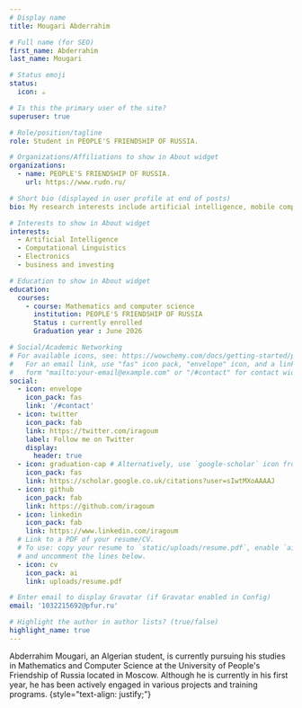 ```yaml
---
# Display name
title: Mougari Abderrahim

# Full name (for SEO)
first_name: Abderrahim
last_name: Mougari

# Status emoji
status:
  icon: ☕️

# Is this the primary user of the site?
superuser: true

# Role/position/tagline
role: Student in PEOPLE'S FRIENDSHIP OF RUSSIA.

# Organizations/Affiliations to show in About widget
organizations:
  - name: PEOPLE'S FRIENDSHIP OF RUSSIA.
    url: https://www.rudn.ru/

# Short bio (displayed in user profile at end of posts)
bio: My research interests include artificial intelligence, mobile computing and programmable matter.

# Interests to show in About widget
interests:
  - Artificial Intelligence
  - Computational Linguistics
  - Electronics
  - business and investing  

# Education to show in About widget
education:
  courses:
    - course: Mathematics and computer science
      institution: PEOPLE'S FRIENDSHIP OF RUSSIA
      Status : currently enrolled
      Graduation year : June 2026

# Social/Academic Networking
# For available icons, see: https://wowchemy.com/docs/getting-started/page-builder/#icons
#   For an email link, use "fas" icon pack, "envelope" icon, and a link in the
#   form "mailto:your-email@example.com" or "/#contact" for contact widget.
social:
  - icon: envelope
    icon_pack: fas
    link: '/#contact'
  - icon: twitter
    icon_pack: fab
    link: https://twitter.com/iragoum
    label: Follow me on Twitter
    display:
      header: true
  - icon: graduation-cap # Alternatively, use `google-scholar` icon from `ai` icon pack
    icon_pack: fas
    link: https://scholar.google.co.uk/citations?user=sIwtMXoAAAAJ
  - icon: github
    icon_pack: fab
    link: https://github.com/iragoum
  - icon: linkedin
    icon_pack: fab
    link: https://www.linkedin.com/iragoum
  # Link to a PDF of your resume/CV.
  # To use: copy your resume to `static/uploads/resume.pdf`, enable `ai` icons in `params.yaml`,
  # and uncomment the lines below.
  - icon: cv
    icon_pack: ai
    link: uploads/resume.pdf

# Enter email to display Gravatar (if Gravatar enabled in Config)
email: '1032215692@pfur.ru'

# Highlight the author in author lists? (true/false)
highlight_name: true
---
```


Abderrahim Mougari, an Algerian student, is currently pursuing his studies in Mathematics and Computer Science at the University of People's Friendship of Russia located in Moscow. Although he is currently in his first year, he has been actively engaged in various projects and training programs.
{style="text-align: justify;"}
